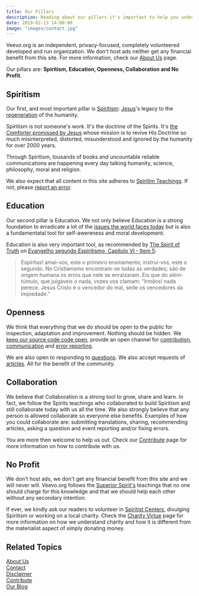 ```yaml
---
title: Our Pillars
description: Reading about our pillars it's important to help you understand better how we think, how they contribute to our vision, to our actions and how they prepare us to the future.
date: 2019-02-13 14:00:00
image: "images/contact.jpg"
---
```


Veevo.org is an independent, privacy-focused, completely volunteered developed and run organization. We don't host ads neither get any financial benefit from this site. For more information, check our [About Us](../about-us) page.

Our pillars are: **Spiritism, Education, Openness, Collaboration and No Profit**.


## Spiritism
Our first, and most important pillar is [Spiritism](/spiritism): [Jesus](/about/jesus)'s legacy to the [regeneration](/spiritism/worlds/regeneration) of the humanity.

Spiritism is not someone's work. It's the doctrine of the Spirits. It's [the Comforter promissed by Jesus](/messages/jesus/the-consoler) whose mission is to revive His Doctrine so much misinterpreted, distorted, misunderstood and ignored by the humanity for over 2000 years.

Through Spiritism, tousands of books and uncountable reliable communications are happening every day talking humanity, science, philosophy, moral and religion.

We also expect that all content in this site adheres to [Spiritim Teachings](/spiritism/teachings). If not, please [report an error](/contribute/report-error).

## Education
Our second pillar is Education. We not only believe Education is a strong foundation to erradicate a lot of the [issues the world faces today](/issues) but is also a fundamentatal tool for self-awereness and moral development.

Education is also very important tool, as recommended by [The Spirit of Truth](/about/spirit-of-truth) on [Evangelho segundo Espiritismo, Capítulo VI - Item 5](/books/allan-kardec/gospel-according-spiritism/5-5):
> Espíritas! amai-vos, este o primeiro ensinamento; instruí-vos, este o segundo. No Cristianismo encontram-se todas as verdades; são de origem humana os erros que nele se enraizaram. Eis que do além-túmulo, que julgáveis o nada, vozes vos clamam: “Irmãos! nada perece. Jesus Cristo é o vencedor do mal, sede os vencedores da impiedade.”

## Openness
We think that everything that we do should be open to the public for inspection, adaptation and improvement. Nothing should be hidden. We [keep our source code code open](https://github.com/veevo), provide an open channel for [contribution](/contribute), [communication](/help/contact-us) and [error reporting](/contribute/report-error).

We are also open to responding to [questions](/questions). We also accept requests of [articles](/articles). All for the benefit of the community.

## Collaboration
We believe that Collaboration is a strong tool to grow, share and learn. In fact, we follow the Spirits teachings who collaborated to build Spiritism and still collaborate today with us all the time. We also strongly believe that any person is allowed collaborate so everyone else benefits. Examples of how you could collaborate are: submitting translations, sharing, recommending articles, asking a question and event reporting and/or fixing errors.

You are more then welcome to help us out. Check our [Contribute](/contribute) page for more information on how to contribute with us.

## No Profit
We don't host ads, we don't get any financial benefit from this site and we will never will. Veevo.org follows the [Superior Spirit's](/about/superior-spirits) teachings that no one should charge for this knowledge and that we should help each other without any secondary intention.

If ever, we kindly ask our readers to volunteer in [Spiritist Centers](/spiritism/centers), divulging Spiritism or working on a local charity. Check the [Charity Virtue](/virtues/charity) page for more information on how we understand charity and how it is different from the materialist aspect of simply donating money.

## Related Topics
[About Us](/help/about-us)  
[Contact](/help/contact-us)  
[Disclaimer](/help/disclaimer)  
[Contribute](/contribute)  
[Our Blog](//blog.veevo.org)


